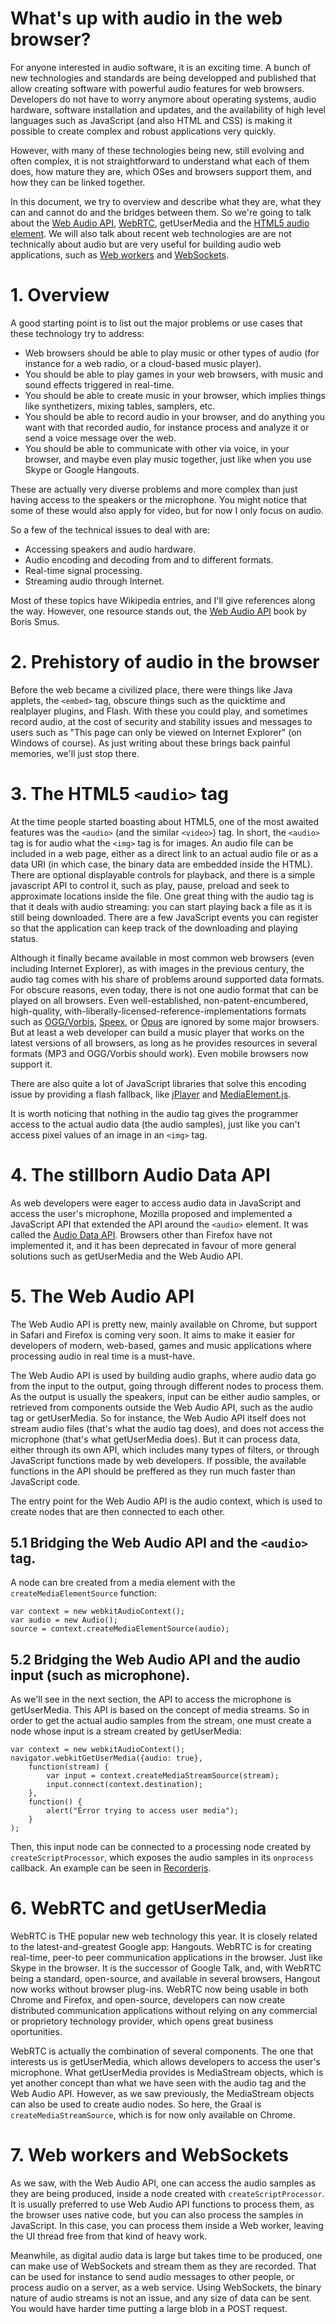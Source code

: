 What's up with audio in the web browser?
========================================

For anyone interested in audio software, it is an exciting time. A bunch of new technologies and standards are being developped and published that allow creating software with powerful audio features for web browsers. Developers do not have to worry anymore about operating systems, audio hardware, software installation and updates, and the availability of high level languages such as JavaScript (and also HTML and CSS) is making it possible to create complex and robust applications very quickly.

However, with many of these technologies being new, still evolving and often complex, it is not straightforward to understand what each of them does, how mature they are, which OSes and browsers support them, and how they can be linked together.

In this document, we try to overview and describe what they are, what they can and cannot do and the bridges between them. So we're going to talk about the [Web Audio API](http://chimera.labs.oreilly.com/books/1234000001552), [WebRTC](http://www.webrtc.org/), getUserMedia and the [HTML5 audio element](http://www.whatwg.org/specs/web-apps/current-work/#media-elements). We will also talk about recent web technologies are are not technically about audio but are very useful for building audio web applications, such as [Web workers](http://en.wikipedia.org/wiki/Web_worker) and [WebSockets](http://en.wikipedia.org/wiki/WebSocket).

# 1. Overview

A good starting point is to list out the major problems or use cases that these technology try to address:

* Web browsers should be able to play music or other types of audio (for instance for a web radio, or a cloud-based music player).
* You should be able to play games in your web browsers, with music and sound effects triggered in real-time.
* You should be able to create music in your browser, which implies things like synthetizers, mixing tables, samplers, etc.
* You should be able to record audio in your browser, and do anything you want with that recorded audio, for instance process and analyze it or send a voice message over the web.
* You should be able to communicate with other via voice, in your browser, and maybe even play music together, just like when you use Skype or Google Hangouts.

These are actually very diverse problems and more complex than just having access to the speakers or the microphone. You might notice that some of these would also apply for video, but for now I only focus on audio.

So a few of the technical issues to deal with are:

* Accessing speakers and audio hardware.
* Audio encoding and decoding from and to different formats.
* Real-time signal processing.
* Streaming audio through Internet.

Most of these topics have Wikipedia entries, and I'll give references along the way. However, one resource stands out, the [Web Audio API](http://chimera.labs.oreilly.com/books/1234000001552) book by Boris Smus.

# 2. Prehistory of audio in the browser

Before the web became a civilized place, there were things like Java applets, the `<embed>` tag, obscure things such as the quicktime and realplayer plugins, and Flash. With these you could play, and sometimes record audio, at the cost of security and stability issues and messages to users such as "This page can only be viewed on Internet Explorer" (on Windows of course). As just writing about these brings back painful memories, we'll just stop there.

# 3. The HTML5 `<audio>` tag

At the time people started boasting about HTML5, one of the most awaited features was the `<audio>` (and the similar `<video>`) tag. In short, the `<audio>` tag is for audio what the `<img>` tag is for images. An audio file can be included in a web page, either as a direct link to an actual audio file or as a data URI (in which case, the binary data are embedded inside the HTML). There are optional displayable controls for playback, and there is a simple javascript API to control it, such as play, pause, preload and seek to approximate locations inside the file. One great thing with the audio tag is that it deals with audio streaming: you can start playing back a file as it is still being downloaded. There are a few JavaScript events you can register so that the application can keep track of the downloading and playing status.

Although it finally became available in most common web browsers (even including Internet Explorer), as with images in the previous century, the audio tag comes with his share of problems around supported data formats. For obscure reasons, even today, there is not one audio format that can be played on all browsers. Even well-established, non-patent-encumbered, high-quality, with-liberally-licensed-reference-implementations formats such as [OGG/Vorbis](http://www.vorbis.com/), [Speex](http://www.speex.org/), or [Opus](http://www.opus-codec.org/) are ignored by some major browsers. But at least a web developer can build a music player that works on the latest versions of all browsers, as long as he provides resources in several formats (MP3 and OGG/Vorbis should work). Even mobile browsers now support it.

There are also quite a lot of JavaScript libraries that solve this encoding issue by providing a flash fallback, like [jPlayer](http://jplayer.org/) and [MediaElement.js](http://mediaelementjs.com/).

It is worth noticing that nothing in the audio tag gives the programmer access to the actual audio data (the audio samples), just like you can't access pixel values of an image in an `<img>` tag.

# 4. The stillborn Audio Data API

As web developers were eager to access audio data in JavaScript and access the user's microphone, Mozilla proposed and implemented a JavaScript API that extended the API around the `<audio>` element. It was called the [Audio Data API](https://wiki.mozilla.org/Audio_Data_API). Browsers other than Firefox have not implemented it, and it has been deprecated in favour of more general solutions such as getUserMedia and the Web Audio API.

# 5. The Web Audio API

The Web Audio API is pretty new, mainly available on Chrome, but support in Safari and Firefox is coming very soon. It aims to make it easier for developers of modern, web-based, games and music applications where processing audio in real time is a must-have.

The Web Audio API is used by building audio graphs, where audio data go from the input to the output, going through different nodes to process them. As the output is usually the speakers, input can be either audio samples, or retrieved from components outside the Web Audio API, such as the audio tag or getUserMedia. So for instance, the Web Audio API itself does not stream audio files (that's what the audio tag does), and does not access the microphone (that's what getUserMedia does). But it can process data, either through its own API, which includes many types of filters, or through JavaScript functions made by web developers. If possible, the available functions in the API should be preffered as they run much faster than JavaScript code.

The entry point for the Web Audio API is the audio context, which is used to create nodes that are then connected to each other.

## 5.1 Bridging the Web Audio API and the `<audio>` tag.

A node can bre created from a media element with the `createMediaElementSource` function:

    var context = new webkitAudioContext();
    var audio = new Audio();
    source = context.createMediaElementSource(audio);

## 5.2 Bridging the Web Audio API and the audio input (such as microphone).

As we'll see in the next section, the API to access the microphone is getUserMedia. This API is based on the concept of media streams. So in order to get the actual audio samples from the stream, one must create a node whose input is a stream created by getUserMedia:

    var context = new webkitAudioContext();
    navigator.webkitGetUserMedia({audio: true}, 
        function(stream) {
            var input = context.createMediaStreamSource(stream);
            input.connect(context.destination);
        },
        function() {
            alert("Error trying to access user media");
        }
    );

Then, this input node can be connected to a processing node created by `createScriptProcessor`, which exposes the audio samples in its `onprocess` callback. An example can be seen in [Recorderjs](https://github.com/mattdiamond/Recorderjs).

# 6. WebRTC and getUserMedia

WebRTC is THE popular new web technology this year. It is closely related to the latest-and-greatest Google app: Hangouts. WebRTC is for creating real-time, peer-to peer communication applications in the browser. Just like Skype in the browser. It is the successor of Google Talk, and, with WebRTC being a standard, open-source, and available in several browsers, Hangout now works without browser plug-ins. WebRTC now being usable in both Chrome and Firefox, and open-source, developers can now create distributed communication applications without relying on any commercial or proprietory technology provider, which opens great business oportunities.

WebRTC is actually the combination of several components. The one that interests us is getUserMedia, which allows developers to access the user's microphone. What getUserMedia provides is MediaStream objects, which is yet another concept than what we have seen with the audio tag and the Web Audio API. However, as we saw previously, the MediaStream objects can also be used to create audio nodes. So here, the Graal is `createMediaStreamSource`, which is for now only available on Chrome.

# 7. Web workers and WebSockets

As we saw, with the Web Audio API, one can access the audio samples as they are being produced, inside a node created with `createScriptProcessor`. It is usually preferred to use Web Audio API functions to process them, as the browser uses native code, but you can also process the samples in JavaScript. In this case, you can process them inside a Web worker, leaving the UI thread free from that kind of heavy work.

Meanwhile, as digital audio data is large but takes time to be produced, one can make use of WebSockets and stream them as they are recorded. That can be used for instance to send audio messages to other people, or process audio on a server, as a web service. Using WebSockets, the binary nature of audio streams is not an issue, and any size of data can be sent. You would have harder time putting a large blob in a POST request.